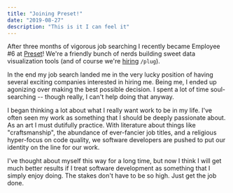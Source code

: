 ```yaml
---
title: "Joining Preset!"
date: "2019-08-27"
description: "This is it I can feel it"
---
```


After three months of vigorous job searching I recently became Employee #6 at [Preset](https://preset.io/)! We're a friendly bunch of nerds building sweet data visualization tools (and of course we're [hiring](https://preset.io/careers/) `/plug`).

In the end my job search landed me in the very lucky position of having several exciting companies interested in hiring me. Being me, I ended up agonizing over making the best possible decision. I spent a lot of time soul-searching -- though really, I can't help doing that anyway.

I began thinking a lot about what I really want work to be in my life. I've often seen my work as something that I should be deeply passionate about. As an art I must dutifully practice. With literature about things like "craftsmanship", the abundance of ever-fancier job titles, and a religious hyper-focus on code quality, we software developers are pushed to put our identity on the line for our work.

I've thought about myself this way for a long time, but now I think I will get much better results if I treat software development as something that I simply enjoy doing. The stakes don't have to be so high. Just get the job done.
